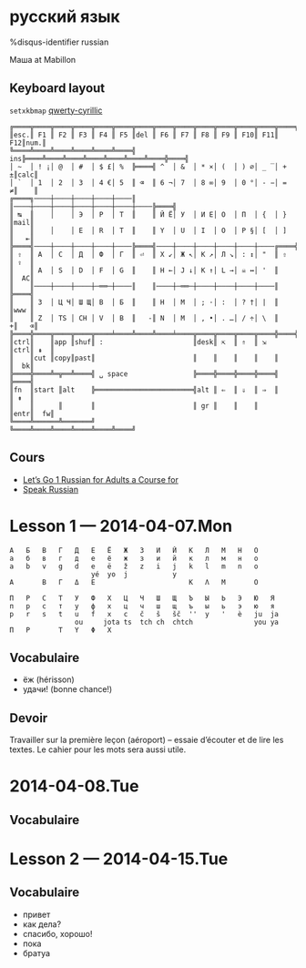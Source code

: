 русский язык
============

%disqus-identifier russian

Маша at Mabillon

Keyboard layout
---------------

`setxkbmap` [qwerty-cyrillic](https://github.com/alexherbo2/dotfiles/blob/X11/xkb/symbols/qwerty-cyrillic)

```
╔════╦════╦════╦════╦════╦════╦════╦════╦════╦════╦════╦════╦════╦════╦════╗
║esc.║ F1 ║ F2 ║ F3 ║ F4 ║ F5 ║del ║ F6 ║ F7 ║ F8 ║ F9 ║ F10║ F11║ F12║num.║
╚════╩════╩════╩════╩════╩════╣ ins╠════╩════╩════╩════╩════╩════╩════╬════╣
│ ~  │ ! ¡│ @  │ #  │ $ £│ %  ╠════╣ ^  │ &  │ * ×│ (  │ ) ∅│ _ ‾│ + ±║calc║
│ `  │ 1  │ 2  │ 3  │ 4 €│ 5  ║ ⌫  ║ 6 ¬│ 7  │ 8 ∞│ 9  │ 0 °│ - −│ = ≠║    ║
╔════╗────┼────┼────┼────┼────║    ║────┼────┼────┼────┼────┼────┼────╠════╣
║ ↹  ║    │    │ Э  │ Р  │ Т  ║    ║ Й Ё│ У  │ И Е│ О  │ П  │ {  │ }  ║mail║
║    ║    │    │ E  │ R  │ T  ║    ║ Y  │ U  │ I  │ O  │ P §│ [  │ ]  ║   ⇤║
╠════╣────┼────┼────┼────┼────╠════╣────┼────┼────┼────┼────┼────╔════╬════╣
║ ⇧  ║ А  │ С  │ Д  │ Ф  │ Г  ║ ⏎  ║ Х ↙│ Ж ↖│ К ↗│ Л ↘│ : ↕│ "  ║ ⇧  ║ ⇪  ║
║    ║ A  │ S  │ D  │ F  │ G  ║    ║ H ←│ J ↓│ K ↑│ L →│ ☠ ↔│ '  ║    ║  AC║
║    ║────┼────┼────┼─══─┼────║    ║────┼─══─┼────┼────┼────┼────║    ╠════╣
║    ║ З  │ Ц Ч│ Ш Щ│ В  │ Б  ║    ║ Н  │ М  │ ; ·│ :  │ ? †│ |  ║    ║www ║
║    ║ Z  │ TS │ CH │ V  │ B  ║   ‐║ N  │ M  │ , •│ . …│ / ÷│ \  ║   +║   ⌫║
╠════╬════╦════╦════╦════╧════╩════╩════╧════╦════╦════╦════╦════╬════╬════╣
║ctrl║    ║app ║shuf║ :                      ║desk║ ⇱  ║ ⇑  ║ ⇲  ║ctrl║ ⇞  ║
║    ║cut ║copy║past║                        ║    ║    ║    ║    ║    ║  bk║
╠════╬════╩═╦══╩════╣ ␣ space                ╠════╬════╬════╬════╣    ╠════╣
║fn  ║start ║alt    ╠════════════════════════╣alt ║ ⇐  ║ ⇓  ║ ⇒  ║    ║ ⇟  ║
║    ║      ║       ║                        ║ gr ║    ║    ║    ║entr║  fw║
╚════╩══════╩═══════╝                        ╚════╩════╩════╩════╩════╩════╝
```

Cours
-----

 * [Let’s Go 1 Russian for Adults a Course for](https://docs.google.com/file/d/0B9BvHYjyeIQgVmd4UHRVUlkwQjA)
 * [Speak Russian](http://speak-russian.cie.ru)

# Lesson 1 — 2014-04-07.Mon

```
А   Б   В   Г   Д   Е   Ё   Ж   З   И   Й   К   Л   М   Н   О
а   б   в   г   д   е   ё   ж   з   и   й   к   л   м   н   о
a   b   v   g   d   e   ë   ž   z   i   j   k   l   m   n   o
                    yé  yo  j           y
Α       Β   Γ   Δ   Ε                       Κ   Λ   Μ       Ο
```
```
П   Р   С   Т   У   Ф   Х   Ц   Ч   Ш   Щ   Ъ   Ы   Ь   Э   Ю   Я
п   р   с   т   у   ф   х   ц   ч   ш   щ   ъ   ы   ь   э   ю   я
p   r   s   t   u   f   x   c   č   š   šč  ''  y   '   è   ju  ja
                ou     jota ts  tch ch  chtch               you ya
Π   Ρ       Τ   Υ   Φ   Χ
```

## Vocabulaire

 * ёж (hérisson)
 * удачи! (bonne chance!)

## Devoir

Travailler sur la première leçon (aéroport) – essaie d’écouter et de lire les
textes.  Le cahier pour les mots sera aussi utile.

# 2014-04-08.Tue

## Vocabulaire

# Lesson 2 — 2014-04-15.Tue

## Vocabulaire

 * привет
 * как дела?
 * спасибо, хорошо!
 * пока
 * братуа

